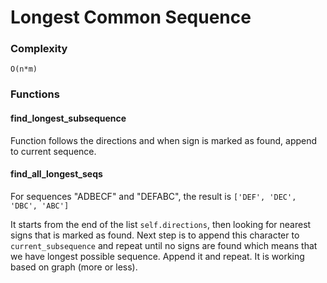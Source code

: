 # Longest Common Sequence
### Complexity
    O(n*m)
### Functions
#### find_longest_subsequence
Function follows the directions and when sign is marked as found, append to current sequence.

#### find_all_longest_seqs
For sequences "ADBECF" and "DEFABC", the result is `['DEF', 'DEC', 'DBC', 'ABC']`

It starts from the end of the list `self.directions`, then looking for nearest signs that is marked as found. Next step is to append this character to `current_subsequence` and repeat until no signs are found which means that we have longest possible sequence. Append it and repeat. It is working based on graph (more or less). 